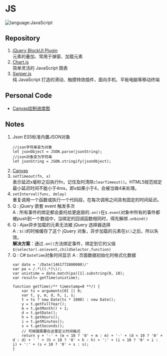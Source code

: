 # JS
![language:JavaScript](https://img.shields.io/badge/language-JavaScript-blue.svg)
## Repository
1. [jQuery BlockUI Plugin](https://github.com/malsup/blockui/) </br> 元素的叠加、常用于弹窗、加载元素
2. [Chart.js](http://www.chartjs.org/) </br> 简单灵活的 JavaScript 图表
3. [Swiper.js](http://idangero.us/swiper/) </br> 纯 JavaScript 打造的滑动、触摸特效插件，面向手机、平板电脑等移动终端
## Personal Code
- [Canvas绘制进度图](https://github.com/adamsandwich/Study_Notes/blob/master/Frontend/Js/Canvas绘制进度图.js)
## Notes
1. Json
    ES5标准内置JSON对象
    ```
    //json字符串变为对象
    let jsonObject = JSON.parse(jsonString);
    //json对象变为字符串
    let jsonString = JSON.stringify(jsonObject);
    ```
2. [Canvas](./Canvas.MD)
3. `setTimeout(fn, x)` </br>
    表示延迟x毫秒之后执行fn，记住及时清除`clearTimeout()`。HTML5规范规定最小延迟时间不能小于4ms，即x如果小于4，会被当做4来处理。
4. `setInterval(func, delay)` </br>
    重复调用一个函数或执行一个代码段，在每次调用之间具有固定的时间延迟。
5. Q : jQuery 嵌套 event 触发多次 </br>
    A : 所有事件的绑定都会委托给更底层的`.on()`在`$.event`对象中所有的事件都被push到一个数组中，当绑定的回调函数相同时，得先解绑`.unbind()`
6. Q : Ajax异步加载的元素无法被 jQuery 选择器选择</br>
    A : `$()`的时候缓存了这个 jQuery 对象，异步加载的元素在`$()`之后，所以失效。</br>
    **解决方案**：通过`.on()`方法绑定事件，绑定到它的父级`$(selector).on(event,childSelector,function)`
7. Q : C# `DateTime`对象时间显示
    A : 页面数据初始化时格式化数据
    ```
    var date = '/Date(1461772800000)/'
    var pa = /.*\((.*)\)/;  
    var unixtime = date.match(pa)[1].substring(0, 10);  
    var result= getTime(unixtime);

    function getTime(/** timestamp=0 **/) {  
        var ts = arguments[0] || 0;  
        var t, y, m, d, h, i, s;  
        t = ts ? new Date(ts * 1000) : new Date();  
        y = t.getFullYear();  
        m = t.getMonth() + 1;  
        d = t.getDate();  
        h = t.getHours();  
        i = t.getMinutes();  
        s = t.getSeconds();  
        // 可根据需要在这里定义时间格式    
        return y + '-' + (m < 10 ? '0' + m : m) + '-' + (d < 10 ? '0' + d : d) + ' ' + (h < 10 ? '0' + h : h) + ':' + (i < 10 ? '0' + i : i) + ':' + (s < 10 ? '0' + s : s);  
    }  
    ```